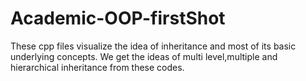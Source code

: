 # Academic-OOP-firstShot

These cpp files visualize the idea of inheritance and most of its  basic underlying concepts. 
We get the ideas of multi level,multiple and hierarchical inheritance from these codes.
